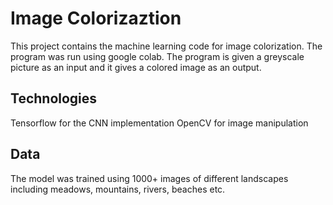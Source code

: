 # Image Colorizaztion
This project contains the machine learning code for image colorization.
The program was run using google colab.
The program is given a greyscale picture as an input and it gives a colored image as an output.


## Technologies
Tensorflow for the CNN implementation
OpenCV for image manipulation

## Data
The model was trained using 1000+ images of different landscapes including meadows, mountains, rivers, beaches etc.

